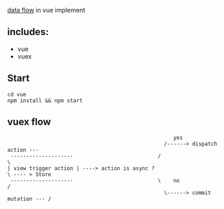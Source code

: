 [data flow](https://github.com/riskers/data-flow) in vue implement

## includes:

* vue
* vuex

## Start

```
cd vue
npm install && npm start
```

## vuex flow

```
                                                     yes
                                                  /------> dispatch action ---
 --------------------                           /                              \
| view trigger action | ----> action is async ?                                 \ ---- > Store
 --------------------                           \    no                         /
                                                  \------> commit mutation --- /
```